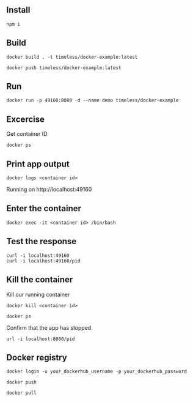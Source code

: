 ## Install

```
npm i 
```

## Build

```
docker build . -t timeless/docker-example:latest
```

```
docker push timeless/docker-example:latest
```

## Run

```
docker run -p 49160:8080 -d --name demo timeless/docker-example
```

## Excercise

Get container ID
```
docker ps
```

## Print app output
```
docker logs <container id>
```

Running on http://localhost:49160

## Enter the container
```
docker exec -it <container id> /bin/bash
```

## Test the response

```
curl -i localhost:49160
curl -i localhost:49160/pid

```

## Kill the container

Kill our running container
```
docker kill <container id>
```

```
docker ps
```

Confirm that the app has stopped
```
url -i localhost:8080/pid
```

## Docker registry

```
docker login -u your_dockerhub_username -p your_dockerhub_password
```

```
docker push
```

```
docker pull
```